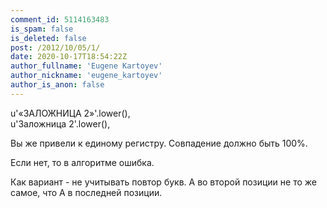 ```yaml
---
comment_id: 5114163483
is_spam: false
is_deleted: false
post: /2012/10/05/1/
date: 2020-10-17T18:54:22Z
author_fullname: 'Eugene Kartoyev'
author_nickname: 'eugene_kartoyev'
author_is_anon: false
---
```


<p>u'«ЗАЛОЖНИЦА 2»'.lower(),<br>    u'Заложница 2'.lower(),</p><p>Вы же привели к единому регистру. Совпадение должно быть 100%.</p><p>Если нет, то в алгоритме ошибка.</p><p>Как вариант - не учитывать повтор букв. А во второй позиции не то же самое, что А в последней позиции.</p>
